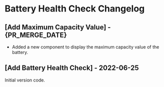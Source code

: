 # Battery Health Check Changelog

## [Add Maximum Capacity Value] - {PR_MERGE_DATE}
- Added a new component to display the maximum capacity value of the battery.

## [Add Battery Health Check] - 2022-06-25

Initial version code.
